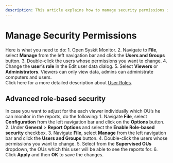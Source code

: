 ```yaml
---
description: This article explains how to manage security permissions in Syskit Monitor.
---
```


# Manage Security Permissions

Here is what you need to do: 1. Open Syskit Monitor. 2. Navigate to **File**, select **Manage** from the left navigation bar and click the **Users and Groups** button. 3. Double-click the users whose permissions you want to change. 4. Change the **user’s role** in the Edit user data dialog. 5. Select **Viewers** or **Administrators**. Viewers can only view data, admins can administrate computers and users.  
Click here for a more detailed description about [User Roles](../../get-to-know-syskit-monitor/backstage-screen/manage-data-gathering.md).

## Advanced role-based security

In case you want to adjust for the each viewer individually which OU’s he can monitor in the reports, do the following: 1. Navigate **File**, select **Configuration** from the left navigation bar and click on the **Options** button. 2. Under **General** &gt; **Report Options** and select the **Enable Role-based security** checkbox. 3. Navigate **File**, select **Manage** from the left navigation bar and click the **Users and Groups** button. 4. Double-click the users whose permissions you want to change. 5. Select from the **Supervised OUs** dropdown, the OUs which this user will be able to see the reports for. 6. Click **Apply** and then **OK** to save the changes.

